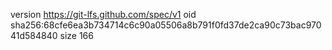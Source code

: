 version https://git-lfs.github.com/spec/v1
oid sha256:68cfe6ea3b734714c6c90a05506a8b791f0fd37de2ca90c73bac97041d584840
size 166

